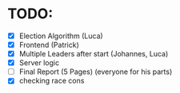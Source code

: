 # TODO:
- [x] Election Algorithm (Luca)
- [x] Frontend (Patrick)
- [x] Multiple Leaders after start (Johannes, Luca)
- [x] Server logic 
- [ ] Final Report (5 Pages) (everyone for his parts)
- [x] checking race cons
